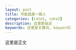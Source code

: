 ```yaml
---
layout: post
title: 可能就是一路人
categories: [cate1, cate2]
description: 这里是描述
keywords: 这里是关键词, keyword2
---
```


这里是正文
